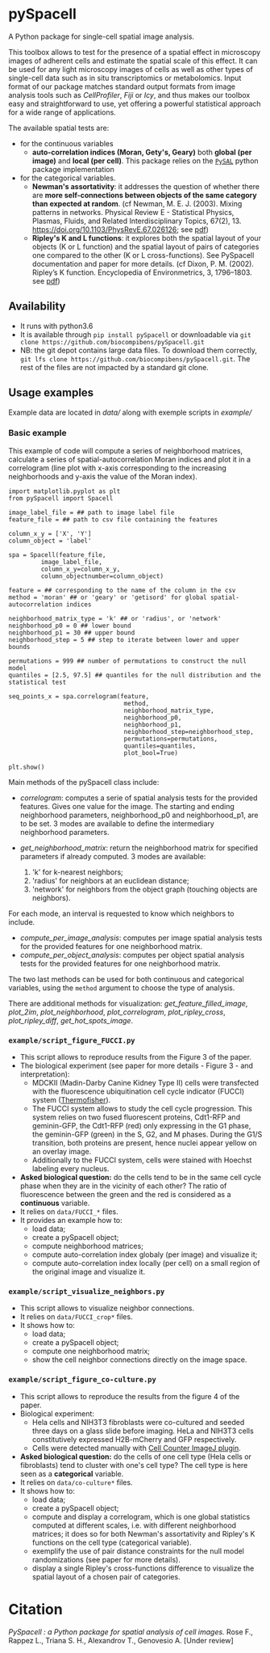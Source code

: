 # pySpacell
A Python package for single-cell spatial image analysis.

This toolbox allows to test for the presence of a spatial effect in microscopy images of adherent cells and estimate the spatial scale of this effect. It can be used for any light microscopy images of cells as well as other types of single-cell data such as in situ transcriptomics or metabolomics. Input format of our package matches standard output formats from image analysis tools such as *CellProfiler*, *Fiji* or *Icy*, and thus makes our toolbox easy and straightforward to use, yet offering a powerful statistical approach for a wide range of applications.

The available spatial tests are:
* for the continuous variables
    * **auto-correlation indices (Moran, Gety's, Geary)** both **global (per image)** and **local (per cell)**. This package relies on the [`PySAL`](https://pysal.readthedocs.io/en/latest/) python package implementation 
* for the categorical variables.
    * **Newman's assortativity**: it addresses the question of whether there are **more self-connections between objects of the same category than expected at random**. (cf Newman, M. E. J. (2003). Mixing patterns in networks. Physical Review E - Statistical Physics, Plasmas, Fluids, and Related Interdisciplinary Topics, 67(2), 13. https://doi.org/10.1103/PhysRevE.67.026126; see [pdf](http://www.uvm.edu/pdodds/research/papers/others/2003/newman2003e.pdf))
    * **Ripley's K and L functions**: it explores both the spatial layout of your objects (K or L function) and the spatial layout of pairs of categories one compared to the other (K or L cross-functions). See PySpacell documentation and paper for more details. (cf Dixon, P. M. (2002). Ripley’s K function. Encyclopedia of Environmetrics, 3, 1796–1803. see [pdf](https://www3.nd.edu/~mhaenggi/ee87021/Dixon-K-Function.pdf))


## Availability
* It runs with python3.6
* It is available through `pip install pySpacell` or downloadable via `git clone https://github.com/biocompibens/pySpacell.git`
* NB: the git depot contains large data files. To download them correctly, `git lfs clone https://github.com/biocompibens/pySpacell.git`. The rest of the files are not impacted by a standard git clone.

## Usage examples
Example data are located in *data/* along with exemple scripts in *example/*

### Basic example

This example of code will compute a series of neighborhood matrices, calculate a series of spatial-autocorrelation Moran indices and plot it in a correlogram (line plot with x-axis corresponding to the increasing neighborhoods and y-axis the value of the Moran index).

```
import matplotlib.pyplot as plt
from pySpacell import Spacell

image_label_file = ## path to image label file
feature_file = ## path to csv file containing the features

column_x_y = ['X', 'Y']
column_object = 'label'

spa = Spacell(feature_file, 
         image_label_file, 
         column_x_y=column_x_y,
         column_objectnumber=column_object)
         
feature = ## corresponding to the name of the column in the csv
method = 'moran' ## or 'geary' or 'getisord' for global spatial-autocorrelation indices

neighborhood_matrix_type = 'k' ## or 'radius', or 'network'
neighborhood_p0 = 0 ## lower bound
neighborhood_p1 = 30 ## upper bound
neighborhood_step = 5 ## step to iterate between lower and upper bounds

permutations = 999 ## number of permutations to construct the null model
quantiles = [2.5, 97.5] ## quantiles for the null distribution and the statistical test

seq_points_x = spa.correlogram(feature,
                                method,
                                neighborhood_matrix_type,
                                neighborhood_p0,
                                neighborhood_p1,
                                neighborhood_step=neighborhood_step,
                                permutations=permutations,
                                quantiles=quantiles, 
                                plot_bool=True)

plt.show()

```

Main methods of the pySpacell class include:
* *correlogram*: computes a serie of spatial analysis tests for the provided features. Gives one value for the image. The starting and ending neighborhood parameters, neighborhood_p0 and neighborhood_p1, are to be set. 3 modes are available to define the intermediary neighborhood parameters.

* *get_neighborhood_matrix*: return the neighborhood matrix for specified parameters if already computed. 3 modes are available: 
    1. 'k' for k-nearest neighbors;
    2. 'radius' for neighbors at an euclidean distance;
    3. 'network' for neighbors from the object graph (touching objects are neighbors).
    
For each mode, an interval is requested to know which neighbors to include.
* *compute_per_image_analysis*: computes per image spatial analysis tests for the provided features for one neighborhood matrix.
* *compute_per_object_analysis*: computes per object spatial analysis tests for the provided features for one neighborhood matrix.

The two last methods can be used for both continuous and categorical variables, using the `method` argument to choose the type of analysis.

There are additional methods for visualization: *get_feature_filled_image*, *plot_2im*, *plot_neighborhood*, *plot_correlogram*, *plot_ripley_cross*, *plot_ripley_diff*, *get_hot_spots_image*.

### `example/script_figure_FUCCI.py`

* This script allows to reproduce results from the Figure 3 of the paper.
* The biological experiment (see paper for more details - Figure 3 - and interpretation):
    * MDCKII (Madin-Darby Canine Kidney Type II) cells were transfected with the fluorescence ubiquitination cell cycle indicator (FUCCI) system ([Thermofisher](https://www.thermofisher.com/fr/fr/home/life-science/cell-analysis/cell-viability-and-regulation/cell-cycle/live-cell-imaging-of-cell-cycle-and-division.html)). 
    * The FUCCI system allows to study the cell cycle progression. This system relies on two fused fluorescent proteins, Cdt1-RFP and geminin-GFP, the Cdt1-RFP (red) only expressing in the G1 phase, the geminin-GFP (green) in the S, G2, and M phases. During the G1/S transition, both proteins are present, hence nuclei appear yellow on an overlay image.    
    * Additionally to the FUCCI system, cells were stained with Hoechst labeling every nucleus.    
* **Asked biological question:** do the cells tend to be in the same cell cycle phase when they are in the vicinity of each other? The ratio of fluorescence between the green and the red is considered as a **continuous** variable. 
* It relies on `data/FUCCI_*` files.
* It provides an example how to:
    * load data;
    * create a pySpacell object;
    * compute neighborhood matrices;
    * compute auto-correlation index globaly (per image) and visualize it;
    * compute auto-correlation index locally (per cell) on a small region of the original image and visualize it.


### `example/script_visualize_neighbors.py`

* This script allows to visualize neighbor connections.
* It relies on `data/FUCCI_crop*` files.
* It shows how to:
    * load data;
    * create a pySpacell object;
    * compute one neighborhood matrix;
    * show the cell neighbor connections directly on the image space.
    
### `example/script_figure_co-culture.py`

* This script allows to reproduce the results from the figure 4 of the paper.
* Biological experiment:
    * Hela cells and NIH3T3 fibroblasts were co-cultured and seeded three days on a glass slide before imaging. HeLa and NIH3T3 cells constitutively expressed H2B-mCherry and GFP respectively. 
    * Cells were detected manually with [Cell Counter ImageJ plugin](https://imagej.net/Cell_Counter).
* **Asked biological question:** do the cells of one cell type (Hela cells or fibroblasts) tend to cluster with one's cell type? The cell type is here seen as a **categorical** variable.
* It relies on `data/co-culture*` files.
* It shows how to:
    * load data;
    * create a pySpacell object;
    * compute and display a correlogram, which is one global statistics computed at different scales, i.e. with different neighborhood matrices; it does so for both Newman's assortativity and Ripley's K functions on the cell type (categorical variable).
    * exemplify the use of pair distance constraints for the null model randomizations (see paper for more details).
    * display a single Ripley's cross-functions difference to visualize the spatial layout of a chosen pair of categories. 
    
    

# Citation

*PySpacell : a Python package for spatial analysis of cell images.* Rose F., Rappez L., Triana S. H., Alexandrov T., Genovesio A. [Under review]
